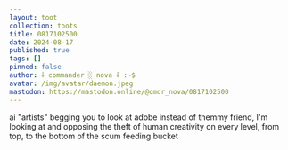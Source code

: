 ```yaml
---
layout: toot
collection: toots
title: 0817102500
date: 2024-08-17
published: true
tags: []
pinned: false
author: ⸸ commander ░ nova ⸸ :~$
avatar: /img/avatar/daemon.jpeg
mastodon: https://mastodon.online/@cmdr_nova/0817102500
---
```


ai "artists" begging you to look at adobe instead of themmy friend, I'm looking at and opposing the theft of human creativity on every level, from top, to the bottom of the scum feeding bucket
